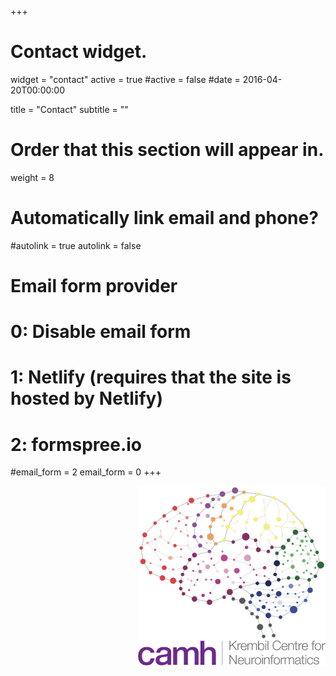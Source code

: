 +++
# Contact widget.
widget = "contact"
active = true
#active = false
#date = 2016-04-20T00:00:00

title = "Contact"
subtitle = ""

# Order that this section will appear in.
weight = 8

# Automatically link email and phone?
#autolink = true
autolink = false

# Email form provider
#   0: Disable email form
#   1: Netlify (requires that the site is hosted by Netlify)
#   2: formspree.io
#email_form = 2
email_form = 0
+++


<div align="right"> <img src="/img/KCNI_logo_transparent.png" align="right" margin="15px 15px 15px 15px" width="300" /> </div>

<div align="right"> <img src="/img/CAMH_KCNI_logo.jpg" align="right" margin="15px 15px 15px 15px" width="300" /> </div>

 
